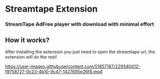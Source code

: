 # Streamtape Extension
### StreamTape AdFree player with download with minimal effort

## How it works?

After installing the extension you just need to open the streamtape url, the extension will do the rest!

https://user-images.githubusercontent.com/51857187/229340412-f9758727-0c23-4b10-9c47-1427695e26f8.mp4
